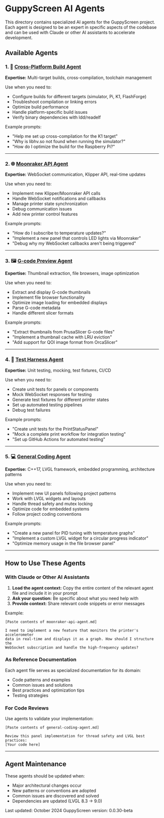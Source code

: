 # GuppyScreen AI Agents

This directory contains specialized AI agents for the GuppyScreen project. Each agent is designed to be an expert in specific aspects of the codebase and can be used with Claude or other AI assistants to accelerate development.

## Available Agents

### 1. 🔨 [Cross-Platform Build Agent](./cross-platform-build-agent.md)
**Expertise:** Multi-target builds, cross-compilation, toolchain management

Use when you need to:
- Configure builds for different targets (simulator, Pi, K1, FlashForge)
- Troubleshoot compilation or linking errors
- Optimize build performance
- Handle platform-specific build issues
- Verify binary dependencies with ldd/readelf

Example prompts:
- "Help me set up cross-compilation for the K1 target"
- "Why is libhv.so not found when running the simulator?"
- "How do I optimize the build for the Raspberry Pi?"

---

### 2. 🌐 [Moonraker API Agent](./moonraker-api-agent.md)
**Expertise:** WebSocket communication, Klipper API, real-time updates

Use when you need to:
- Implement new Klipper/Moonraker API calls
- Handle WebSocket notifications and callbacks
- Manage printer state synchronization
- Debug communication issues
- Add new printer control features

Example prompts:
- "How do I subscribe to temperature updates?"
- "Implement a new panel that controls LED lights via Moonraker"
- "Debug why my WebSocket callbacks aren't being triggered"

---

### 3. 🖼️ [G-code Preview Agent](./gcode-preview-agent.md)
**Expertise:** Thumbnail extraction, file browsers, image optimization

Use when you need to:
- Extract and display G-code thumbnails
- Implement file browser functionality
- Optimize image loading for embedded displays
- Parse G-code metadata
- Handle different slicer formats

Example prompts:
- "Extract thumbnails from PrusaSlicer G-code files"
- "Implement a thumbnail cache with LRU eviction"
- "Add support for QOI image format from OrcaSlicer"

---

### 4. 🧪 [Test Harness Agent](./test-harness-agent.md)
**Expertise:** Unit testing, mocking, test fixtures, CI/CD

Use when you need to:
- Create unit tests for panels or components
- Mock WebSocket responses for testing
- Generate test fixtures for different printer states
- Set up automated testing pipelines
- Debug test failures

Example prompts:
- "Create unit tests for the PrintStatusPanel"
- "Mock a complete print workflow for integration testing"
- "Set up GitHub Actions for automated testing"

---

### 5. 💻 [General Coding Agent](./general-coding-agent.md)
**Expertise:** C++17, LVGL framework, embedded programming, architecture patterns

Use when you need to:
- Implement new UI panels following project patterns
- Work with LVGL widgets and layouts
- Handle thread safety and mutex locking
- Optimize code for embedded systems
- Follow project coding conventions

Example prompts:
- "Create a new panel for PID tuning with temperature graphs"
- "Implement a custom LVGL widget for a circular progress indicator"
- "Optimize memory usage in the file browser panel"

---

## How to Use These Agents

### With Claude or Other AI Assistants

1. **Load the agent context:** Copy the entire content of the relevant agent file and include it in your prompt
2. **Ask your question:** Be specific about what you need help with
3. **Provide context:** Share relevant code snippets or error messages

Example:
```
[Paste contents of moonraker-api-agent.md]

I need to implement a new feature that monitors the printer's accelerometer
data in real-time and displays it as a graph. How should I structure the
WebSocket subscription and handle the high-frequency updates?
```

### As Reference Documentation

Each agent file serves as specialized documentation for its domain:
- Code patterns and examples
- Common issues and solutions
- Best practices and optimization tips
- Testing strategies

### For Code Reviews

Use agents to validate your implementation:
```
[Paste contents of general-coding-agent.md]

Review this panel implementation for thread safety and LVGL best practices:
[Your code here]
```

---

## Agent Maintenance

These agents should be updated when:
- Major architectural changes occur
- New patterns or conventions are adopted
- Common issues are discovered and solved
- Dependencies are updated (LVGL 8.3 → 9.0)

Last updated: October 2024
GuppyScreen version: 0.0.30-beta